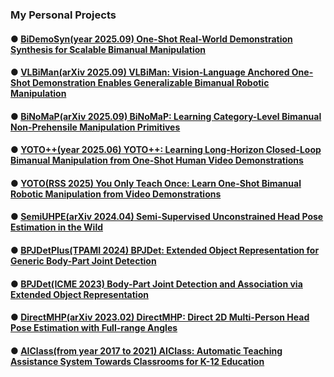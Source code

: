 ### My Personal Projects

#### ● [**BiDemoSyn(year 2025.09)** One-Shot Real-World Demonstration Synthesis for Scalable Bimanual Manipulation](https://hnuzhy.github.io/projects/BiDemoSyn/)

#### ● [**VLBiMan(arXiv 2025.09)** VLBiMan: Vision-Language Anchored One-Shot Demonstration Enables Generalizable Bimanual Robotic Manipulation](https://hnuzhy.github.io/projects/VLBiMan)

#### ● [**BiNoMaP(arXiv 2025.09)** BiNoMaP: Learning Category-Level Bimanual Non-Prehensile Manipulation Primitives](https://hnuzhy.github.io/projects/BiNoMaP)

#### ● [**YOTO++(year 2025.06)** YOTO++: Learning Long-Horizon Closed-Loop Bimanual Manipulation from One-Shot Human Video Demonstrations](https://hnuzhy.github.io/projects/YOTOPlus)

#### ● [**YOTO(RSS 2025)** You Only Teach Once: Learn One-Shot Bimanual Robotic Manipulation from Video Demonstrations](https://hnuzhy.github.io/projects/YOTO)

#### ● [**SemiUHPE(arXiv 2024.04)** Semi-Supervised Unconstrained Head Pose Estimation in the Wild](https://hnuzhy.github.io/projects/SemiUHPE)

#### ● [**BPJDetPlus(TPAMI 2024)** BPJDet: Extended Object Representation for Generic Body-Part Joint Detection](https://hnuzhy.github.io/projects/BPJDet)

#### ● [**BPJDet(ICME 2023)** Body-Part Joint Detection and Association via Extended Object Representation](https://hnuzhy.github.io/projects/BPJDet)

#### ● [**DirectMHP(arXiv 2023.02)** DirectMHP: Direct 2D Multi-Person Head Pose Estimation with Full-range Angles](https://hnuzhy.github.io/projects/DirectMHP)

#### ● [**AIClass(from year 2017 to 2021)** AIClass: Automatic Teaching Assistance System Towards Classrooms for K-12 Education](https://hnuzhy.github.io/projects/AIClass)
